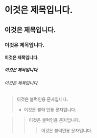 # 이것은 제목입니다.
## 이것은 제목입니다.
### 이것은 제목입니다.
#### 이것은 제목입니다.
##### 이것은 제목입니다.
###### 이것은 제목입니다.

> 이것은 블럭인용 문자입니다.
> - 이것은 블럭 인용 문자입니다.
  
>  > 이것은 블럭인용 문자입니다.
>  >  > 이것은 블럭인용 문자입니다.

